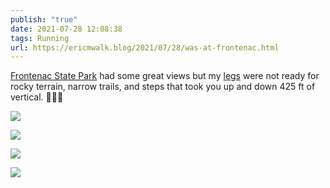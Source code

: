 ```yaml
---
publish: "true"
date: 2021-07-28 12:08:38
tags: Running
url: https://ericmwalk.blog/2021/07/28/was-at-frontenac.html
---
```


[Frontenac State Park](https://maps.apple.com/?q=Frontenac%20State%20Park%0A29223%20County%2028%20Blvd%0AFrontenac%20MN%2055026%0AUnited%20States&ll=44.524864,-92.346640) had some great views but my [legs](https://www.strava.com/activities/5684877196) were not ready for rocky terrain, narrow trails, and steps that took you up and down 425 ft of vertical. 🏃🏻‍♂️

![](https://ericmwalk.blog/uploads/2021/9a80124850.jpg)

![](https://ericmwalk.blog/uploads/2021/d9547d5508.jpg)

![](https://ericmwalk.blog/uploads/2021/28301654ef.jpg)

![](https://ericmwalk.blog/uploads/2021/fa1d34e481.jpg)